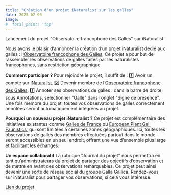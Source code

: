 ```yaml
---
title: "Création d'un projet iNaturalist sur les galles"
date: 2025-02-03
image:
#  focal_point: 'top'
---
```


Lancement du projet "Observatoire francophone des Galles" sur iNaturalist.

<!--more-->

Nous avons le plaisir d’annoncer la création d’un projet iNaturalist dédié aux galles : l’[Observatoire francophone des Galles](https://www.inaturalist.org/projects/observatoire-francophone-des-galles). Ce projet a pour but de rassembler les observations de galles faites par les naturalistes francophones, sans restriction géographique. 

**Comment participer ?**
Pour rejoindre le projet, il suffit de : 
   1️⃣ Avoir un compte sur [iNaturalist](https://www.inaturalist.org/). 
   2️⃣ Devenir membre de l’[Observatoire francophone des Galles](https://www.inaturalist.org/projects/observatoire-francophone-des-galles). 
   3️⃣ Annoter ses observations de galles : dans la barre de droite, sous Annotations, sélectionner "Galle" dans l’onglet "Signe de présence". 
Une fois membre du projet, toutes vos observations de galles correctement annotées seront automatiquement intégrées au projet. 

**Pourquoi un nouveau projet iNaturalist ?**
Ce projet est complémentaire des initiatives existantes comme [Galles de France](https://www.inaturalist.org/projects/galles-de-france-galls-of-france) ou [European Plant Gall Faunistics](https://www.inaturalist.org/projects/european-plant-galler-faunistics), qui sont limitées à certaines zones géographiques. Ici, toutes les observations de galles des membres effectuées partout dans le monde seront accessibles en un seul endroit, offrant une vue d’ensemble plus large et facilitant les échanges. 

**Un espace collaboratif**
La rubrique "Journal du projet" nous permettra en tant qu’administrateurs du projet de partager des objectifs d’observation et de mettre en avant des observations remarquables. Ce projet peut ainsi devenir une sorte de réseau social du groupe Galla Gallica. Rendez-vous sur iNaturalist pour partager vos observations, si cela vous intéresse. 

[Lien du projet](https://www.inaturalist.org/projects/observatoire-francophone-des-galles)

